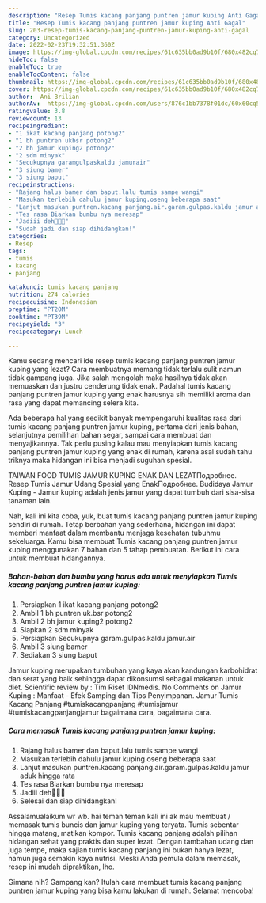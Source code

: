 ```yaml
---
description: "Resep Tumis kacang panjang puntren jamur kuping Anti Gagal"
title: "Resep Tumis kacang panjang puntren jamur kuping Anti Gagal"
slug: 203-resep-tumis-kacang-panjang-puntren-jamur-kuping-anti-gagal
category: Uncategorized
date: 2022-02-23T19:32:51.360Z
image: https://img-global.cpcdn.com/recipes/61c635bb0ad9b10f/680x482cq70/tumis-kacang-panjang-puntren-jamur-kuping-foto-resep-utama.jpg
hideToc: false
enableToc: true
enableTocContent: false
thumbnail: https://img-global.cpcdn.com/recipes/61c635bb0ad9b10f/680x482cq70/tumis-kacang-panjang-puntren-jamur-kuping-foto-resep-utama.jpg
cover: https://img-global.cpcdn.com/recipes/61c635bb0ad9b10f/680x482cq70/tumis-kacang-panjang-puntren-jamur-kuping-foto-resep-utama.jpg
author:  Ani Brilian
authorAv:  https://img-global.cpcdn.com/users/876c1bb7378f01dc/60x60cq50/avatar.jpg
ratingvalue: 3.8
reviewcount: 13
recipeingredient:
- "1 ikat kacang panjang potong2"
- "1 bh puntren ukbsr potong2"
- "2 bh jamur kuping2 potong2"
- "2 sdm minyak"
- "Secukupnya garamgulpaskaldu jamurair"
- "3 siung bamer"
- "3 siung baput"
recipeinstructions:
- "Rajang halus bamer dan baput.lalu tumis sampe wangi"
- "Masukan terlebih dahulu jamur kuping.oseng beberapa saat"
- "Lanjut masukan puntren.kacang panjang.air.garam.gulpas.kaldu jamur aduk hingga rata"
- "Tes rasa Biarkan bumbu nya meresap"
- "Jadiii deh🤤🤤😉"
- "Sudah jadi dan siap dihidangkan!"
categories:
- Resep
tags:
- tumis
- kacang
- panjang

katakunci: tumis kacang panjang 
nutrition: 274 calories
recipecuisine: Indonesian
preptime: "PT20M"
cooktime: "PT39M"
recipeyield: "3"
recipecategory: Lunch

---
```



Kamu sedang mencari ide resep tumis kacang panjang puntren jamur kuping yang lezat? Cara membuatnya memang tidak terlalu sulit namun tidak gampang juga. Jika salah mengolah maka hasilnya tidak akan memuaskan dan justru cenderung tidak enak. Padahal tumis kacang panjang puntren jamur kuping yang enak harusnya sih memiliki aroma dan rasa yang dapat memancing selera kita.


Ada beberapa hal yang sedikit banyak mempengaruhi kualitas rasa dari tumis kacang panjang puntren jamur kuping, pertama dari jenis bahan, selanjutnya pemilihan bahan segar, sampai cara membuat dan menyajikannya. Tak perlu pusing kalau mau menyiapkan tumis kacang panjang puntren jamur kuping yang enak di rumah, karena asal sudah tahu triknya maka hidangan ini bisa menjadi suguhan spesial.

TAIWAN FOOD TUMIS JAMUR KUPING ENAK DAN LEZATПодробнее. Resep Tumis Jamur Udang Spesial yang EnakПодробнее. Budidaya Jamur Kuping - Jamur kuping adalah jenis jamur yang dapat tumbuh dari sisa-sisa tanaman lain.


Nah, kali ini kita coba, yuk, buat tumis kacang panjang puntren jamur kuping sendiri di rumah. Tetap berbahan yang sederhana, hidangan ini dapat memberi manfaat dalam membantu menjaga kesehatan tubuhmu sekeluarga. Kamu bisa membuat Tumis kacang panjang puntren jamur kuping menggunakan 7 bahan dan 5 tahap pembuatan. Berikut ini cara untuk membuat hidangannya.

<!--inarticleads1-->

##### Bahan-bahan dan bumbu yang harus ada untuk menyiapkan Tumis kacang panjang puntren jamur kuping:

1. Persiapkan 1 ikat kacang panjang potong2
1. Ambil 1 bh puntren uk.bsr potong2
1. Ambil 2 bh jamur kuping2 potong2
1. Siapkan 2 sdm minyak
1. Persiapkan Secukupnya garam.gulpas.kaldu jamur.air
1. Ambil 3 siung bamer
1. Sediakan 3 siung baput


Jamur kuping merupakan tumbuhan yang kaya akan kandungan karbohidrat dan serat yang baik sehingga dapat dikonsumsi sebagai makanan untuk diet. Scientific review by : Tim Riset IDNmedis. No Comments on Jamur Kuping : Manfaat - Efek Samping dan Tips Penyimpanan. Jamur Tumis Kacang Panjang #tumiskacangpanjang #tumisjamur #tumiskacangpanjangjamur bagaimana cara, bagaimana cara. 

<!--inarticleads2-->

##### Cara memasak Tumis kacang panjang puntren jamur kuping:

1. Rajang halus bamer dan baput.lalu tumis sampe wangi
1. Masukan terlebih dahulu jamur kuping.oseng beberapa saat
1. Lanjut masukan puntren.kacang panjang.air.garam.gulpas.kaldu jamur aduk hingga rata
1. Tes rasa Biarkan bumbu nya meresap
1. Jadiii deh🤤🤤😉
1. Selesai dan siap dihidangkan!

Assalamualaikum wr wb. hai teman teman kali ini ak mau membuat / memasak tumis buncis dan jamur kuping yang teryata. Tumis sebentar hingga matang, matikan kompor. Tumis kacang panjang adalah pilihan hidangan sehat yang praktis dan super lezat. Dengan tambahan udang dan juga tempe, maka sajian tumis kacang panjang ini bukan hanya lezat, namun juga semakin kaya nutrisi. Meski Anda pemula dalam memasak, resep ini mudah dipraktikan, lho. 

Gimana nih? Gampang kan? Itulah cara membuat tumis kacang panjang puntren jamur kuping yang bisa kamu lakukan di rumah. Selamat mencoba!
